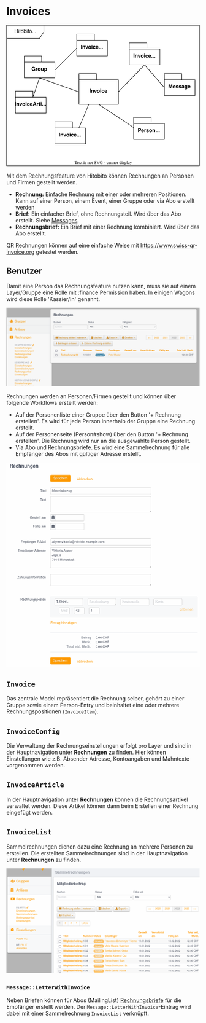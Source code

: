 # Invoices

![Systemübersicht](../diagrams/modules/invoices-overview.svg)

Mit dem Rechnungsfeature von Hitobito können Rechnungen an Personen und Firmen gestellt werden. 

* **Rechnung:** Einfache Rechnung mit einer oder mehreren Positionen. Kann auf einer Person, einem Event, einer Gruppe oder via Abo erstellt werden
* **Brief:** Ein einfacher Brief, ohne Rechnungsteil. Wird über das Abo erstellt. Siehe [Messages](01_messages.md).
* **Rechnungsbrief:** Ein Brief mit einer Rechnung kombiniert. Wird über das Abo erstellt.

QR Rechnungen können auf eine einfache Weise mit https://www.swiss-qr-invoice.org getestet werden.

## Benutzer

Damit eine Person das Rechnungsfeature nutzen kann, muss sie auf einem Layer/Gruppe eine Rolle mit :finance Permission haben. In einigen Wagons wird diese Rolle 'Kassier/In' genannt.

![Auflistung Rechnungen](../diagrams/modules/screenshots/invoices-list.png)

Rechnungen werden an Personen/Firmen gestellt und können über folgende Workflows erstellt werden:

* Auf der Personenliste einer Gruppe über den Button '+ Rechnung erstellen'. Es wird für jede Person innerhalb der Gruppe eine Rechnung erstellt.
* Auf der Personenseite (Person#show) über den Button '+ Rechnung erstellen'. Die Rechnung wird nur an die ausgewählte Person gestellt.
* Via Abo und Rechnungsbriefe. Es wird eine Sammelrechnung für alle Empfänger des Abos mit gültiger Adresse erstellt.

![Neue Rechnung](../diagrams/modules/screenshots/invoices-invoice-new.png)

## `Invoice`

Das zentrale Model repräsentiert die Rechnung selber, gehört zu einer Gruppe sowie einem Person-Entry und beinhaltet eine oder mehrere Rechnungspositionen (`InvoiceItem`).

## `InvoiceConfig`

Die Verwaltung der Rechnungseinstellungen erfolgt pro Layer und sind in der Hauptnavigation unter **Rechnungen** zu finden. Hier können Einstellungen wie z.B. Absender Adresse, Kontoangaben und Mahntexte vorgenommen werden. 

## `InvoiceArticle`

In der Hauptnavigation unter **Rechnungen** können die Rechnungsartikel verwaltet werden. Diese Artikel können dann beim Erstellen einer Rechnung eingefügt werden.

## `InvoiceList`

Sammelrechnungen dienen dazu eine Rechnung an mehrere Personen zu erstellen. Die erstellten Sammelrechnungen sind in der Hauptnavigation unter **Rechnungen** zu finden. 

![Sammelrechnungen](../diagrams/modules/screenshots/invoices-invoice-list.png)

### `Message::LetterWithInvoice`

Neben Briefen können für Abos (MailingList) [Rechnungsbriefe](01_messages.md#messageletterwithinvoice) für die Empfänger erstellt werden. Der `Message::LetterWithInvoice`-Eintrag wird dabei mit einer Sammelrechnung `InvoiceList` verknüpft.

